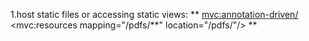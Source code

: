 1.host static files or accessing static views:
**
<mvc:annotation-driven/>
<mvc:resources mapping="/pdfs/**" location="/pdfs/"/>
**